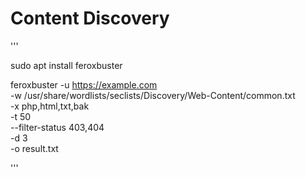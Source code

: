 # Content Discovery


'''

sudo apt install feroxbuster



feroxbuster -u https://example.com \
-w /usr/share/wordlists/seclists/Discovery/Web-Content/common.txt \
-x php,html,txt,bak \
-t 50 \
--filter-status 403,404 \
-d 3 \
-o result.txt


'''
